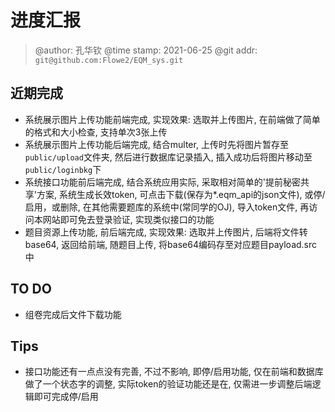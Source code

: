 # 进度汇报
> @author: 孔华钦
> @time stamp: 2021-06-25
> @git addr: `git@github.com:Flowe2/EQM_sys.git`

## 近期完成  
* 系统展示图片上传功能前端完成, 实现效果: 选取并上传图片, 在前端做了简单的格式和大小检查, 支持单次3张上传  
* 系统展示图片上传功能后端完成, 结合multer, 上传时先将图片暂存至`public/upload`文件夹, 然后进行数据库记录插入, 插入成功后将图片移动至`public/loginbkg`下  
* 系统接口功能前后端完成, 结合系统应用实际, 采取相对简单的'提前秘密共享'方案, 系统生成长效token, 可点击下载(保存为*.eqm_api的json文件), 或停/启用，或删除, 在其他需要题库的系统中(常同学的OJ), 导入token文件, 再访问本网站即可免去登录验证, 实现类似接口的功能  
* 题目资源上传功能, 前后端完成, 实现效果: 选取并上传图片, 后端将文件转base64, 返回给前端, 随题目上传, 将base64编码存至对应题目payload.src中

## TO DO
* 组卷完成后文件下载功能  

## Tips
* 接口功能还有一点点没有完善, 不过不影响, 即停/启用功能, 仅在前端和数据库做了一个状态字的调整, 实际token的验证功能还是在, 仅需进一步调整后端逻辑即可完成停/启用